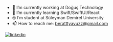 
- 🔭 I’m currently working at Doğuş Technology
- 🌱 I’m currently learning Swift/SwiftUI/React
- 🤓 I’m student at Süleyman Demirel University
- 📫 How to reach me: beratttyavuzz@gmail.com

[![linkedin](https://img.shields.io/badge/Linkedin-000000?style=for-the-badge&logo=Linkedin&logoColor=white)](https://www.linkedin.com/in/berat-yavuz/)

